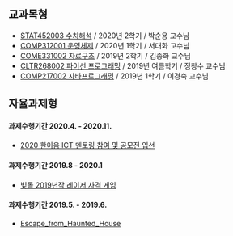 ## 교과목형
- [STAT452003 수치해석](https://github.com/genie-earth/20202_Numerical_Analysis) / 2020년 2학기 / 박순용 교수님
- [COMP312001 운영체제](https://github.com/genie-earth/20201_Operating_Systems) / 2020년 1학기 / 서대화 교수님
- [COME331002 자료구조](https://github.com/genie-earth/20192_Data_Structure) / 2019년 2학기 / 김종화 교수님
- [CLTR268002 파이선 프로그래밍](https://github.com/genie-earth/2019S_Python_Programming) / 2019년 여름학기 / 정창수 교수님
- [COMP217002 자바프로그래밍](https://github.com/genie-earth/20191_Java_Programming) / 2019년 1학기 / 이경숙 교수님

## 자율과제형
#### 과제수행기간 2020.4. - 2020.11.
- [2020 한이음 ICT 멘토링 참여 및 공모전 입선](https://github.com/genie-earth/MIAD_Hanium)
#### 과제수행기간 2019.8 - 2020.1
- [빛돌 2019년작 레이저 사격 게임](https://github.com/genie-earth/Laser_Shooting_Game)
#### 과제수행기간 2019.5. - 2019.6.
- [Escape_from_Haunted_House](https://github.com/genie-earth/Escape_from_Haunted_House)
